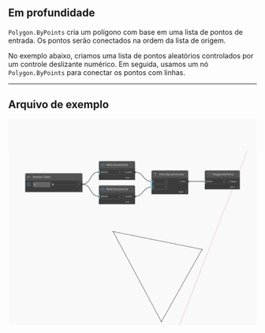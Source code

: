 ## Em profundidade
`Polygon.ByPoints` cria um polígono com base em uma lista de pontos de entrada. Os pontos serão conectados na ordem da lista de origem.

No exemplo abaixo, criamos uma lista de pontos aleatórios controlados por um controle deslizante numérico. Em seguida, usamos um nó `Polygon.ByPoints` para conectar os pontos com linhas.

___
## Arquivo de exemplo

![ByPoints](./Autodesk.DesignScript.Geometry.Polygon.ByPoints_img.jpg)

